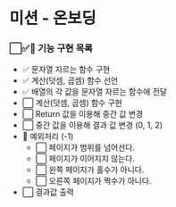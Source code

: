 # 미션 - 온보딩

### ⬜✅🚨 기능 구현 목록

- ✅ 문자열 자르는 함수 구현
- ✅ 계산(덧셈, 곱셈) 함수 선언
- ✅ 배열의 각 값을 문자열 자르는 함수에 전달
- ⬜ 계산(덧셈, 곱셈) 함수 구현
- ⬜ Return 값을 이용해 중간 값 변경
- ⬜ 중간 값을 이용해 결과 값 변경 (0, 1, 2)
- 🚨 예외처리 (-1)
  - ⬜ 페이지가 범위를 넘어선다.
  - ⬜ 페이지가 이어지지 않는다.
  - ⬜ 왼쪽 페이지가 홀수가 아니다.
  - ⬜ 오른쪽 페이지가 짝수가 아니다.
- ⬜ 결과값 출력
